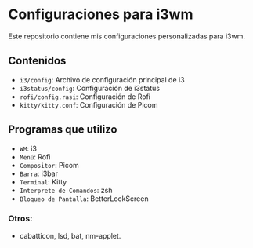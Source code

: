 # Configuraciones para i3wm
Este repositorio contiene mis configuraciones personalizadas para i3wm.

## Contenidos
- `i3/config`: Archivo de configuración principal de i3
- `i3status/config`: Configuración de i3status
- `rofi/config.rasi`: Configuración de Rofi
- `kitty/kitty.conf`: Configuración de Picom

## Programas que utilizo
- `WM`: i3
- `Menú`: Rofi
- `Compositor`: Picom
- `Barra`: i3bar
- `Terminal`: Kitty
- `Interprete de Comandos`: zsh
- `Bloqueo de Pantalla`: BetterLockScreen
### Otros:
- cabatticon, lsd, bat, nm-applet.
